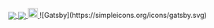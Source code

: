 <a href="https://github.com/willjw3/github-readme-stats">
  <img align="center" src="https://github-readme-stats.vercel.app/api?username=willjw3&show_icons=true&theme=dark&hide_border=true&custom_title=My%20GitHub%20Stats" />
</a>
<a href="https://github.com/willjw3/github-readme-stats">
  <img align="center" src="https://github-readme-stats.vercel.app/api/top-langs/?username=willjw3&langs_count=5&theme=dark&hide_border=true" />
</a>

<a href="https://gatsbyjs.com">
  <img width="20px" height="20px" src="https://simpleicons.org/icons/gatsby.svg" />
</a>
![Gatsby](https://simpleicons.org/icons/gatsby.svg)


<!--
**willjw3/willjw3** is a ✨ _special_ ✨ repository because its `README.md` (this file) appears on your GitHub profile.

Here are some ideas to get you started:

- 🔭 I’m currently working on ...
- 🌱 I’m currently learning ...
- 👯 I’m looking to collaborate on ...
- 🤔 I’m looking for help with ...
- 💬 Ask me about ...
- 📫 How to reach me: ...
- 😄 Pronouns: ...
- ⚡ Fun fact: ...
-->
